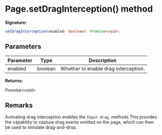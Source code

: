 # Page.setDragInterception() method

**Signature:**

```typescript
setDragInterception(enabled: boolean): Promise<void>;
```

## Parameters

| Parameter | Type    | Description                          |
| --------- | ------- | ------------------------------------ |
| enabled   | boolean | Whether to enable drag interception. |

**Returns:**

Promise&lt;void&gt;

## Remarks

Activating drag interception enables the `Input.drag`, methods This provides the capability to capture drag events emitted on the page, which can then be used to simulate drag-and-drop.
